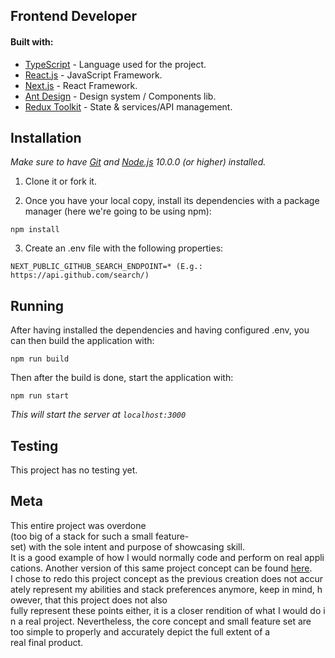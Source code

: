 ## <challenge> Frontend Developer </challenge>

#### Built with:

-   [TypeScript](https://www.typescriptlang.org/) - Language used for the project.
-   [React.js](https://nodejs.org/en/) - JavaScript Framework.
-   [Next.js](https://nextjs.org/) - React Framework.
-   [Ant Design](https://ant.design/) - Design system / Components lib.
-   [Redux Toolkit](https://redux-toolkit.js.org/) - State & services/API management.
<!-- -   [Styled-Components](https://styled-components.com/) - CSS-in-JS solution. -->

## Installation

_Make sure to have [Git](http://git-scm.com/) and [Node.js](http://nodejs.org/) 10.0.0 (or higher) installed._

1. Clone it or fork it.

2. Once you have your local copy, install its dependencies with a package manager (here we're going to be using npm):

```
npm install
```

3. Create an .env file with the following properties:

```
NEXT_PUBLIC_GITHUB_SEARCH_ENDPOINT=* (E.g.: https://api.github.com/search/)
```

## Running

After having installed the dependencies and having configured .env, you can then build the application with:

```
npm run build
```

Then after the build is done, start the application with:

```
npm run start
```

_This will start the server at `localhost:3000`_

## Testing

This project has no testing yet.

## Meta

This entire project was overdone (too big of a stack for such a small feature-set) with the sole intent and purpose of showcasing skill.
It is a good example of how I would normally code and perform on real applications.
Another version of this same project concept can be found [here](https://github.com/GoldenMaximo/Github-User-Query).
I chose to redo this project concept as the previous creation does not accurately represent my abilities and stack preferences anymore, keep in mind, however, that this project does not also fully represent these points either, it is a closer rendition of what I would do in a real project. Nevertheless, the core concept and small feature set are too simple to properly and accurately depict the full extent of a real final product.

